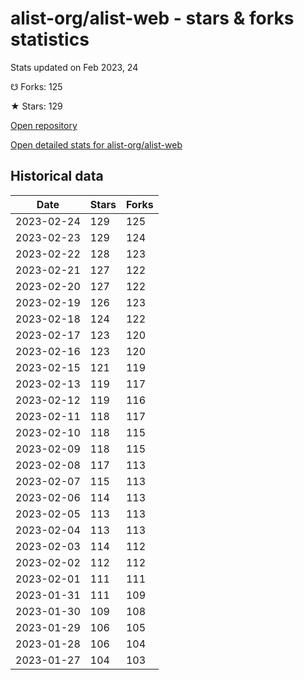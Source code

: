 # alist-org/alist-web - stars & forks statistics

Stats updated on Feb 2023, 24

☋ Forks: 125

★ Stars: 129

[Open repository](https://github.com/alist-org/alist-web)

[Open detailed stats for alist-org/alist-web](https://reviewgithub.com/rep/alist-org/alist-web)

## Historical data
| Date | Stars | Forks |
|------|-------|-------|
| 2023-02-24 | 129 | 125 | 
| 2023-02-23 | 129 | 124 | 
| 2023-02-22 | 128 | 123 | 
| 2023-02-21 | 127 | 122 | 
| 2023-02-20 | 127 | 122 | 
| 2023-02-19 | 126 | 123 | 
| 2023-02-18 | 124 | 122 | 
| 2023-02-17 | 123 | 120 | 
| 2023-02-16 | 123 | 120 | 
| 2023-02-15 | 121 | 119 | 
| 2023-02-13 | 119 | 117 | 
| 2023-02-12 | 119 | 116 | 
| 2023-02-11 | 118 | 117 | 
| 2023-02-10 | 118 | 115 | 
| 2023-02-09 | 118 | 115 | 
| 2023-02-08 | 117 | 113 | 
| 2023-02-07 | 115 | 113 | 
| 2023-02-06 | 114 | 113 | 
| 2023-02-05 | 113 | 113 | 
| 2023-02-04 | 113 | 113 | 
| 2023-02-03 | 114 | 112 | 
| 2023-02-02 | 112 | 112 | 
| 2023-02-01 | 111 | 111 | 
| 2023-01-31 | 111 | 109 | 
| 2023-01-30 | 109 | 108 | 
| 2023-01-29 | 106 | 105 | 
| 2023-01-28 | 106 | 104 | 
| 2023-01-27 | 104 | 103 | 

